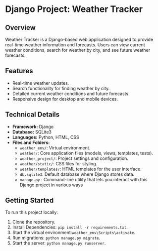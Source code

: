 # Django Project: Weather Tracker

## Overview
Weather Tracker is a Django-based web application designed to provide real-time weather information and forecasts.
Users can view current weather conditions, search for weather by city, and see future weather forecasts.

## Features
- Real-time weather updates.
- Search functionality for finding weather by city.
- Detailed current weather conditions and future forecasts.
- Responsive design for desktop and mobile devices.

## Technical Details
- **Framework:** Django
- **Database:** SQLite3
- **Languages:** Python, HTML, CSS
- **Files and Folders:**
  - `weather_env/`: Virtual environment.
  - `weather/`: Core application files (models, views, templates, tests).
  - `weather_project/`: Project settings and configuration.
  - `weather/static/`: CSS files for styling.
  - `weather/templates/`: HTML templates for the user interface.
  - `db.sqlite3`: Default database where Django stores data.
  - `manage.py` : Command-line utility that lets you interact with this Django project in various ways

## Getting Started
To run this project locally:
1. Clone the repository.
2. Install Dependencies: `pip install -r requirements.txt`.
3. Start the virtual environment:`weather_env\Scripts\activate`.
4. Run migrations: `python manage.py migrate`.
5. Start the server: `python manage.py runserver`.
